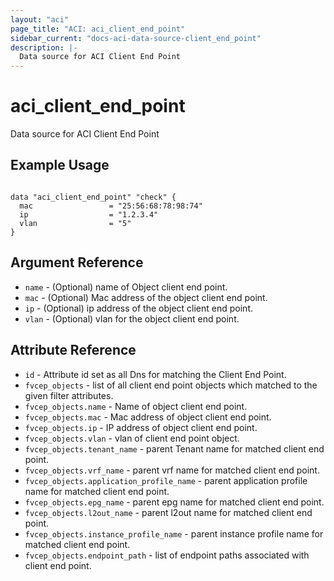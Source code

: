 ```yaml
---
layout: "aci"
page_title: "ACI: aci_client_end_point"
sidebar_current: "docs-aci-data-source-client_end_point"
description: |-
  Data source for ACI Client End Point
---
```


# aci_client_end_point #
Data source for ACI Client End Point

## Example Usage ##

```hcl

data "aci_client_end_point" "check" {
  mac                 = "25:56:68:78:98:74"
  ip                  = "1.2.3.4"
  vlan                = "5"
}

```


## Argument Reference ##

* `name` - (Optional) name of Object client end point.
* `mac` - (Optional) Mac address of the object client end point.
* `ip` - (Optional) ip address of the object client end point.
* `vlan` - (Optional) vlan for the object client end point.



## Attribute Reference

* `id` - Attribute id set as all Dns for matching the Client End Point.
* `fvcep_objects` - list of all client end point objects which matched to the given filter attributes.
* `fvcep_objects.name` - Name of object client end point.
* `fvcep_objects.mac` - Mac address of object client end point.
* `fvcep_objects.ip` - IP address of object client end point.
* `fvcep_objects.vlan` - vlan of client end point object.
* `fvcep_objects.tenant_name` - parent Tenant name for matched client end point.
* `fvcep_objects.vrf_name` - parent vrf name for matched client end point.
* `fvcep_objects.application_profile_name` - parent application profile name for matched client end point.
* `fvcep_objects.epg_name` - parent epg name for matched client end point.
* `fvcep_objects.l2out_name` - parent l2out name for matched client end point.
* `fvcep_objects.instance_profile_name` - parent instance profile name for matched client end point.
* `fvcep_objects.endpoint_path` - list of endpoint paths associated with client end point.
